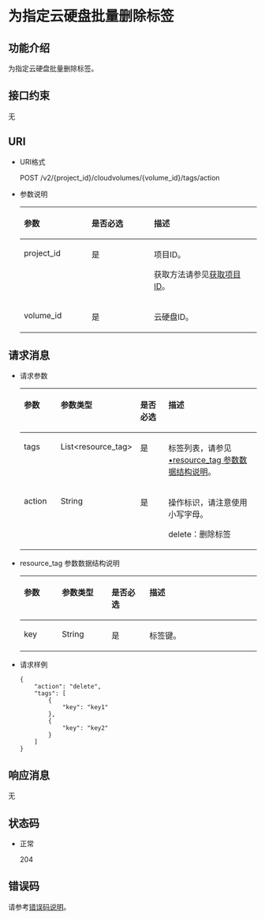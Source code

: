 # 为指定云硬盘批量删除标签<a name="evs_04_2029"></a>

## 功能介绍<a name="section5299350116935"></a>

为指定云硬盘批量删除标签。

## 接口约束<a name="section4466609116935"></a>

无

## URI<a name="section1378135716935"></a>

-   URI格式

    POST /v2/\{project\_id\}/cloudvolumes/\{volume\_id\}/tags/action

-   参数说明

    <a name="table28484833104128"></a>
    <table><thead align="left"><tr id="row60547305104128"><th class="cellrowborder" valign="top" width="28.57%" id="mcps1.1.4.1.1"><p id="p5384679104128"><a name="p5384679104128"></a><a name="p5384679104128"></a>参数</p>
    </th>
    <th class="cellrowborder" valign="top" width="26.340000000000003%" id="mcps1.1.4.1.2"><p id="p33505894104128"><a name="p33505894104128"></a><a name="p33505894104128"></a>是否必选</p>
    </th>
    <th class="cellrowborder" valign="top" width="45.09%" id="mcps1.1.4.1.3"><p id="p29622926104128"><a name="p29622926104128"></a><a name="p29622926104128"></a>描述</p>
    </th>
    </tr>
    </thead>
    <tbody><tr id="row50646790104128"><td class="cellrowborder" valign="top" width="28.57%" headers="mcps1.1.4.1.1 "><p id="p16385142185226"><a name="p16385142185226"></a><a name="p16385142185226"></a>project_id</p>
    </td>
    <td class="cellrowborder" valign="top" width="26.340000000000003%" headers="mcps1.1.4.1.2 "><p id="p52128135185226"><a name="p52128135185226"></a><a name="p52128135185226"></a>是</p>
    </td>
    <td class="cellrowborder" valign="top" width="45.09%" headers="mcps1.1.4.1.3 "><p id="p50566709185232"><a name="p50566709185232"></a><a name="p50566709185232"></a>项目ID。</p>
    <p id="p55811451337"><a name="p55811451337"></a><a name="p55811451337"></a>获取方法请参见<a href="获取项目ID.md">获取项目ID</a>。</p>
    </td>
    </tr>
    <tr id="row40869685152038"><td class="cellrowborder" valign="top" width="28.57%" headers="mcps1.1.4.1.1 "><p id="p66238361185240"><a name="p66238361185240"></a><a name="p66238361185240"></a>volume_id</p>
    </td>
    <td class="cellrowborder" valign="top" width="26.340000000000003%" headers="mcps1.1.4.1.2 "><p id="p63707038185240"><a name="p63707038185240"></a><a name="p63707038185240"></a>是</p>
    </td>
    <td class="cellrowborder" valign="top" width="45.09%" headers="mcps1.1.4.1.3 "><p id="p42707547152038"><a name="p42707547152038"></a><a name="p42707547152038"></a>云硬盘ID。</p>
    </td>
    </tr>
    </tbody>
    </table>


## 请求消息<a name="section5573802716935"></a>

-   请求参数

    <a name="zh-cn_topic_0094910373_table54577306"></a>
    <table><thead align="left"><tr id="zh-cn_topic_0094910373_row28922261"><th class="cellrowborder" valign="top" width="17%" id="mcps1.1.5.1.1"><p id="zh-cn_topic_0094910373_p61001774"><a name="zh-cn_topic_0094910373_p61001774"></a><a name="zh-cn_topic_0094910373_p61001774"></a>参数</p>
    </th>
    <th class="cellrowborder" valign="top" width="21%" id="mcps1.1.5.1.2"><p id="zh-cn_topic_0094910373_p42196623"><a name="zh-cn_topic_0094910373_p42196623"></a><a name="zh-cn_topic_0094910373_p42196623"></a>参数类型</p>
    </th>
    <th class="cellrowborder" valign="top" width="15%" id="mcps1.1.5.1.3"><p id="zh-cn_topic_0094910373_p62483297"><a name="zh-cn_topic_0094910373_p62483297"></a><a name="zh-cn_topic_0094910373_p62483297"></a>是否必选</p>
    </th>
    <th class="cellrowborder" valign="top" width="47%" id="mcps1.1.5.1.4"><p id="zh-cn_topic_0094910373_p27982283"><a name="zh-cn_topic_0094910373_p27982283"></a><a name="zh-cn_topic_0094910373_p27982283"></a>描述</p>
    </th>
    </tr>
    </thead>
    <tbody><tr id="zh-cn_topic_0094910373_row50513961"><td class="cellrowborder" valign="top" width="17%" headers="mcps1.1.5.1.1 "><p id="zh-cn_topic_0094910373_p52260429185445"><a name="zh-cn_topic_0094910373_p52260429185445"></a><a name="zh-cn_topic_0094910373_p52260429185445"></a>tags</p>
    </td>
    <td class="cellrowborder" valign="top" width="21%" headers="mcps1.1.5.1.2 "><p id="zh-cn_topic_0094910373_p5236376185445"><a name="zh-cn_topic_0094910373_p5236376185445"></a><a name="zh-cn_topic_0094910373_p5236376185445"></a>List&lt;resource_tag&gt;</p>
    </td>
    <td class="cellrowborder" valign="top" width="15%" headers="mcps1.1.5.1.3 "><p id="zh-cn_topic_0094910373_p21493324185445"><a name="zh-cn_topic_0094910373_p21493324185445"></a><a name="zh-cn_topic_0094910373_p21493324185445"></a>是</p>
    </td>
    <td class="cellrowborder" valign="top" width="47%" headers="mcps1.1.5.1.4 "><p id="zh-cn_topic_0094910373_p63237647185445"><a name="zh-cn_topic_0094910373_p63237647185445"></a><a name="zh-cn_topic_0094910373_p63237647185445"></a>标签列表，请参见<a href="#li2051510427374">•resource_tag 参数数据结构说明</a>。</p>
    </td>
    </tr>
    <tr id="zh-cn_topic_0094910373_row5477191"><td class="cellrowborder" valign="top" width="17%" headers="mcps1.1.5.1.1 "><p id="zh-cn_topic_0094910373_p63564655185445"><a name="zh-cn_topic_0094910373_p63564655185445"></a><a name="zh-cn_topic_0094910373_p63564655185445"></a>action</p>
    </td>
    <td class="cellrowborder" valign="top" width="21%" headers="mcps1.1.5.1.2 "><p id="zh-cn_topic_0094910373_p48463411185445"><a name="zh-cn_topic_0094910373_p48463411185445"></a><a name="zh-cn_topic_0094910373_p48463411185445"></a>String</p>
    </td>
    <td class="cellrowborder" valign="top" width="15%" headers="mcps1.1.5.1.3 "><p id="zh-cn_topic_0094910373_p33222212185445"><a name="zh-cn_topic_0094910373_p33222212185445"></a><a name="zh-cn_topic_0094910373_p33222212185445"></a>是</p>
    </td>
    <td class="cellrowborder" valign="top" width="47%" headers="mcps1.1.5.1.4 "><p id="zh-cn_topic_0094910373_p8076185185456"><a name="zh-cn_topic_0094910373_p8076185185456"></a><a name="zh-cn_topic_0094910373_p8076185185456"></a>操作标识，请注意使用小写字母。</p>
    <p id="p199258121833"><a name="p199258121833"></a><a name="p199258121833"></a>delete：删除标签</p>
    </td>
    </tr>
    </tbody>
    </table>

-   <a name="li2051510427374"></a>resource\_tag 参数数据结构说明

    <a name="table251711423376"></a>
    <table><thead align="left"><tr id="row16518134283716"><th class="cellrowborder" valign="top" width="16%" id="mcps1.1.5.1.1"><p id="p75181742143717"><a name="p75181742143717"></a><a name="p75181742143717"></a>参数</p>
    </th>
    <th class="cellrowborder" valign="top" width="21%" id="mcps1.1.5.1.2"><p id="p2051804253715"><a name="p2051804253715"></a><a name="p2051804253715"></a>参数类型</p>
    </th>
    <th class="cellrowborder" valign="top" width="16%" id="mcps1.1.5.1.3"><p id="p1951816424370"><a name="p1951816424370"></a><a name="p1951816424370"></a>是否必选</p>
    </th>
    <th class="cellrowborder" valign="top" width="47%" id="mcps1.1.5.1.4"><p id="p15181442193715"><a name="p15181442193715"></a><a name="p15181442193715"></a>描述</p>
    </th>
    </tr>
    </thead>
    <tbody><tr id="row10520194220379"><td class="cellrowborder" valign="top" width="16%" headers="mcps1.1.5.1.1 "><p id="p652074219372"><a name="p652074219372"></a><a name="p652074219372"></a>key</p>
    </td>
    <td class="cellrowborder" valign="top" width="21%" headers="mcps1.1.5.1.2 "><p id="p452094213376"><a name="p452094213376"></a><a name="p452094213376"></a>String</p>
    </td>
    <td class="cellrowborder" valign="top" width="16%" headers="mcps1.1.5.1.3 "><p id="p13520174213710"><a name="p13520174213710"></a><a name="p13520174213710"></a>是</p>
    </td>
    <td class="cellrowborder" valign="top" width="47%" headers="mcps1.1.5.1.4 "><p id="p0755543174416"><a name="p0755543174416"></a><a name="p0755543174416"></a>标签键。</p>
    </td>
    </tr>
    </tbody>
    </table>

-   请求样例

    ```
    {
        "action": "delete", 
        "tags": [
            {
                "key": "key1"
            }, 
            {
                "key": "key2"
            }
        ]
    }
    ```


## 响应消息<a name="section3215934016935"></a>

无

## 状态码<a name="section6050296116935"></a>

-   正常

    204


## 错误码<a name="section431317151242"></a>

请参考[错误码说明](错误码说明.md)。

